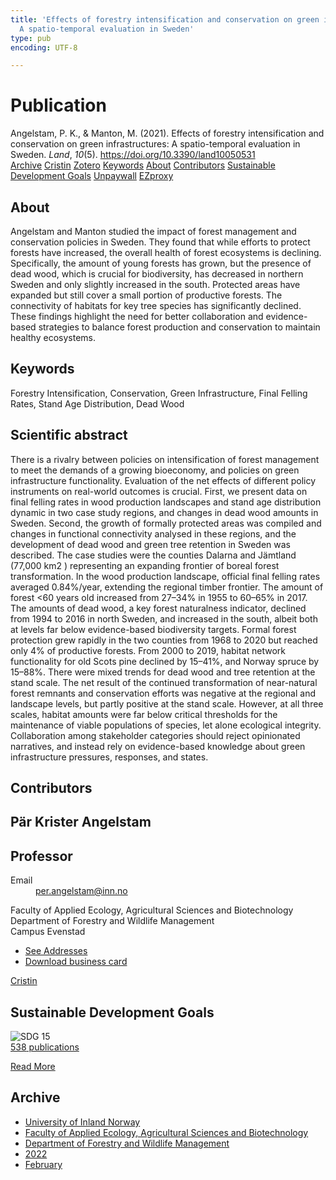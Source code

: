 ```yaml
---
title: 'Effects of forestry intensification and conservation on green infrastructures:
  A spatio-temporal evaluation in Sweden'
type: pub
encoding: UTF-8

---
```

<h1>Publication</h1>
<article id="csl-bib-container-6QFNGVHF" class="csl-bib-container">
  <div class="csl-bib-body"> <div class="csl-entry">Angelstam, P. K., &#38; Manton, M. (2021). Effects of forestry intensification and conservation on green infrastructures: A spatio-temporal evaluation in Sweden. <i>Land</i>, <i>10</i>(5). <a href="https://doi.org/10.3390/land10050531">https://doi.org/10.3390/land10050531</a></div> </div>
  <div class="csl-bib-buttons">
    <a href="#taxonomy-article-6QFNGVHF" alt="archive" class="csl-bib-button">Archive</a>
    <a href="https://app.cristin.no/results/show.jsf?id=2000406" alt="Cristin" class="csl-bib-button">Cristin</a>
    <a href="http://zotero.org/groups/5881554/items/6QFNGVHF" alt="Zotero" class="csl-bib-button">Zotero</a>
    <a href="#keywords-article-6QFNGVHF" alt="keywords" class="csl-bib-button">Keywords</a>
    <a href="#about-article-6QFNGVHF" alt="about_pub" class="csl-bib-button">About</a>
    <a href="#contributors-article-6QFNGVHF" alt="contributors" class="csl-bib-button">Contributors</a>
    <a href="#sdg-article-6QFNGVHF" alt="sdg" class="csl-bib-button">Sustainable Development Goals</a>
    <a href="https://www.mdpi.com/2073-445X/10/5/531/pdf?version=1621819053" alt="Unpaywall" class="csl-bib-button">Unpaywall</a>
    <a href="https://www.mdpi.com/2073-445X/10/5/531/pdf?version=1621819053" alt="EZproxy" class="csl-bib-button">EZproxy</a>
  </div>
  <div id="csl-bib-meta-container-6QFNGVHF"></div>
</article>
<div id="csl-bib-meta-6QFNGVHF" class="csl-bib-meta">
  <article id="about-article-6QFNGVHF" class="about_pub-article">
    <h1>About</h1>
    Angelstam and Manton studied the impact of forest management and conservation policies in Sweden. They found that while efforts to protect forests have increased, the overall health of forest ecosystems is declining. Specifically, the amount of young forests has grown, but the presence of dead wood, which is crucial for biodiversity, has decreased in northern Sweden and only slightly increased in the south. Protected areas have expanded but still cover a small portion of productive forests. The connectivity of habitats for key tree species has significantly declined. These findings highlight the need for better collaboration and evidence-based strategies to balance forest production and conservation to maintain healthy ecosystems.
  </article>
  <article id="keywords-article-6QFNGVHF" class="keywords-article">
    <h1>Keywords</h1>
    Forestry Intensification, Conservation, Green Infrastructure, Final Felling Rates, Stand Age Distribution, Dead Wood
  </article>
  <article id="abstract-article-6QFNGVHF" class="abstract-article">
    <h1>Scientific abstract</h1>
    There is a rivalry between policies on intensification of forest management to meet the demands of a growing bioeconomy, and policies on green infrastructure functionality. Evaluation of the net effects of different policy instruments on real-world outcomes is crucial. First, we present data on final felling rates in wood production landscapes and stand age distribution dynamic in two case study regions, and changes in dead wood amounts in Sweden. Second, the growth of formally protected areas was compiled and changes in functional connectivity analysed in these regions, and the development of dead wood and green tree retention in Sweden was described. The case studies were the counties Dalarna and Jämtland (77,000 km2 
) representing an expanding frontier of boreal forest transformation. In the wood production landscape, official final felling rates averaged 0.84%/year, extending the regional timber frontier. The amount of forest <60 years old increased from 27–34% in 1955 to 60–65% in 2017. The amounts of dead wood, a key forest naturalness indicator, declined from 1994 to 2016 in north Sweden, and increased in the south, albeit both at levels far below evidence-based biodiversity targets. Formal forest protection grew rapidly in the two counties from 1968 to 2020 but reached only 4% of productive forests. From 2000 to 2019, habitat network functionality for old Scots pine declined by 15–41%, and Norway spruce by 15–88%. There were mixed trends for dead wood and tree retention at the stand scale. The net result of the continued transformation of near-natural forest remnants and conservation efforts was negative at the regional and landscape levels, but partly positive at the stand scale. However, at all three scales, habitat amounts were far below critical thresholds for the maintenance of viable populations of species, let alone ecological integrity. Collaboration among stakeholder categories should reject opinionated narratives, and instead rely on evidence-based knowledge about green infrastructure pressures, responses, and states.
  </article>
  <article id="contributors-article-6QFNGVHF" class="contributors-article">
    <h1>Contributors</h1>
    <div class="personas"> <div class="vrtx-hinn-person-card"> <div class="photo"> <i class="lar la-user-circle missing-person"></i> </div> <div class="info"> <hgroup><h1>Pär Krister Angelstam</h1> <h2>Professor</h2> </hgroup><dl> <dt>Email</dt> <dd> <a href="mailto:per.angelstam@inn.no">per.angelstam@inn.no</a> </dd> </dl> <p> Faculty of Applied Ecology, Agricultural Sciences and Biotechnology<br> Department of Forestry and Wildlife Management<br> Campus Evenstad </p> <ul class="vrtx-hinn-links"> <li><a href="https://www.inn.no/english/find-an-employee/per-angelstam.html#vrtx-hinn-addresses">See Addresses</a></li> <li><a href="https://www.inn.no/english/find-an-employee/per-angelstam.html?vrtx=vcf">Download business card</a></li> </ul> </div> </div> <a href="https://app.cristin.no/persons/show.jsf?id=1318014" alt="Cristin URL" class="personas-cristin">Cristin</a> </div>
  </article>
  <article id="sdg-article-6QFNGVHF" class="sdg-article">
    <h1>Sustainable Development Goals</h1>
    <div class="sdg-container"><div id="sdg15" class="sdg">
        <img src="{{< params subfolder >}}images/sdg/sdg15_en.png" class="image" alt="SDG 15">
        <div class="sdg-overlay">
          <a href="{{< params subfolder >}}en/archive/?sdg=15#archive" class="sdg-publication-count"><span>538</span> publications</a>
          <p><a href="https://sdgs.un.org/goals/goal15" class="sdg-read-more">Read More</a></p>
        </div>
      </div></div>
  </article>
  <article id="taxonomy-article-6QFNGVHF" class="taxonomy-article">
    <h1>Archive</h1>
    <ul>
      <li><a href="{{< params subfolder >}}en/archive/?key=3DCRN523">University of Inland Norway</a></li>
      <li><a href="{{< params subfolder >}}en/archive/?key=T77LXH6D">Faculty of Applied Ecology, Agricultural Sciences and Biotechnology</a></li>
      <li><a href="{{< params subfolder >}}en/archive/?key=7TRARPE3">Department of Forestry and Wildlife Management</a></li>
      <li><a href="{{< params subfolder >}}en/archive/?key=H9K9UC39">2022</a></li>
      <li><a href="{{< params subfolder >}}en/archive/?key=TSZ2BSDY">February</a></li>
    </ul>
  </article>
</div>
